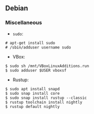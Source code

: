## Debian
### Miscellaneous

- `sudo`:
```
# apt-get install sudo
# /sbin/adduser username sudo
```
- VBox:
```
$ sudo sh /mnt/VBoxLinuxAdditions.run
$ sudo adduser $USER vboxsf
```
- Rustup:
```
$ sudo apt install snapd
$ sudo snap install core
$ sudo snap install rustup --classic
$ rustup toolchain install nightly
$ rustup default nightly
```

